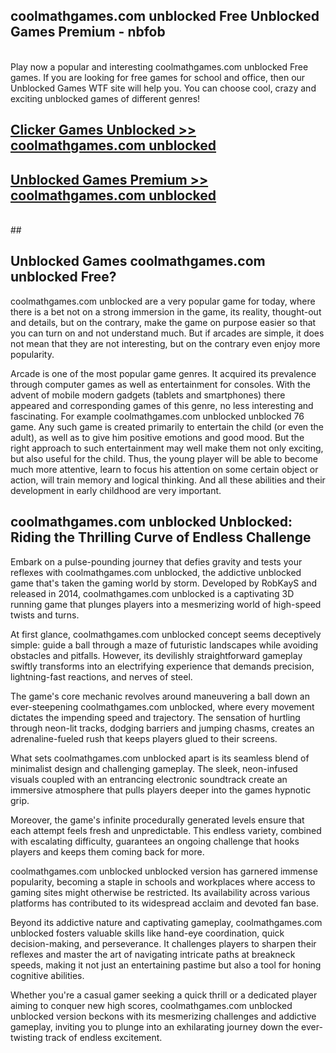 ## coolmathgames.com unblocked Free Unblocked Games Premium - nbfob <br>
<br>
Play now a popular and interesting coolmathgames.com unblocked Free games. If you are looking for free games for school and office, then our Unblocked Games WTF site will help you. You can choose cool, crazy and exciting unblocked games of different genres!


##  [Clicker Games Unblocked >> coolmathgames.com unblocked](http://freeplayer.one?title=coolmathgames.com_unblocked&ref=05)

##  [Unblocked Games Premium >> coolmathgames.com unblocked](http://freeplayer.one?title=coolmathgames.com_unblocked&ref=05)
  <br>
  ##



## Unblocked Games coolmathgames.com unblocked Free?

coolmathgames.com unblocked are a very popular game for today, where there is a bet not on a strong immersion in the game, its reality, thought-out and details, but on the contrary, make the game on purpose easier so that you can turn on and not understand much. But if arcades are simple, it does not mean that they are not interesting, but on the contrary even enjoy more popularity.

Arcade is one of the most popular game genres. It acquired its prevalence through computer games as well as entertainment for consoles. With the advent of mobile modern gadgets (tablets and smartphones) there appeared and corresponding games of this genre, no less interesting and fascinating. For example coolmathgames.com unblocked unblocked 76 game. Any such game is created primarily to entertain the child (or even the adult), as well as to give him positive emotions and good mood. But the right approach to such entertainment may well make them not only exciting, but also useful for the child. Thus, the young player will be able to become much more attentive, learn to focus his attention on some certain object or action, will train memory and logical thinking. And all these abilities and their development in early childhood are very important.

##  coolmathgames.com unblocked Unblocked: Riding the Thrilling Curve of Endless Challenge

Embark on a pulse-pounding journey that defies gravity and tests your reflexes with coolmathgames.com unblocked, the addictive unblocked game that's taken the gaming world by storm. Developed by RobKayS and released in 2014, coolmathgames.com unblocked is a captivating 3D running game that plunges players into a mesmerizing world of high-speed twists and turns.

At first glance, coolmathgames.com unblocked concept seems deceptively simple: guide a ball through a maze of futuristic landscapes while avoiding obstacles and pitfalls. However, its devilishly straightforward gameplay swiftly transforms into an electrifying experience that demands precision, lightning-fast reactions, and nerves of steel.

The game's core mechanic revolves around maneuvering a ball down an ever-steepening coolmathgames.com unblocked, where every movement dictates the impending speed and trajectory. The sensation of hurtling through neon-lit tracks, dodging barriers and jumping chasms, creates an adrenaline-fueled rush that keeps players glued to their screens.

What sets coolmathgames.com unblocked apart is its seamless blend of minimalist design and challenging gameplay. The sleek, neon-infused visuals coupled with an entrancing electronic soundtrack create an immersive atmosphere that pulls players deeper into the games hypnotic grip.

Moreover, the game's infinite procedurally generated levels ensure that each attempt feels fresh and unpredictable. This endless variety, combined with escalating difficulty, guarantees an ongoing challenge that hooks players and keeps them coming back for more.

coolmathgames.com unblocked unblocked version has garnered immense popularity, becoming a staple in schools and workplaces where access to gaming sites might otherwise be restricted. Its availability across various platforms has contributed to its widespread acclaim and devoted fan base.

Beyond its addictive nature and captivating gameplay, coolmathgames.com unblocked fosters valuable skills like hand-eye coordination, quick decision-making, and perseverance. It challenges players to sharpen their reflexes and master the art of navigating intricate paths at breakneck speeds, making it not just an entertaining pastime but also a tool for honing cognitive abilities.

Whether you're a casual gamer seeking a quick thrill or a dedicated player aiming to conquer new high scores, coolmathgames.com unblocked unblocked version beckons with its mesmerizing challenges and addictive gameplay, inviting you to plunge into an exhilarating journey down the ever-twisting track of endless excitement.